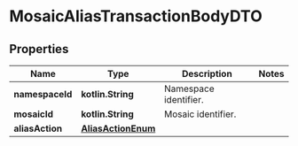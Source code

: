 
# MosaicAliasTransactionBodyDTO

## Properties
Name | Type | Description | Notes
------------ | ------------- | ------------- | -------------
**namespaceId** | **kotlin.String** | Namespace identifier. | 
**mosaicId** | **kotlin.String** | Mosaic identifier. | 
**aliasAction** | [**AliasActionEnum**](AliasActionEnum.md) |  | 



